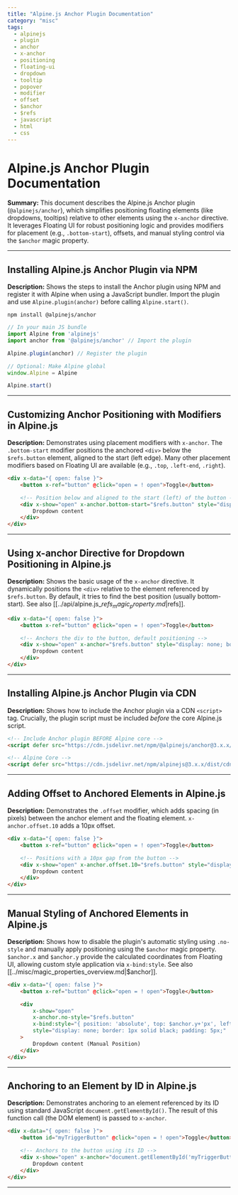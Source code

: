 ```yaml
---
title: "Alpine.js Anchor Plugin Documentation"
category: "misc"
tags:
  - alpinejs
  - plugin
  - anchor
  - x-anchor
  - positioning
  - floating-ui
  - dropdown
  - tooltip
  - popover
  - modifier
  - offset
  - $anchor
  - $refs
  - javascript
  - html
  - css
---
```


# Alpine.js Anchor Plugin Documentation

**Summary:** This document describes the Alpine.js Anchor plugin (`@alpinejs/anchor`), which simplifies positioning floating elements (like dropdowns, tooltips) relative to other elements using the `x-anchor` directive. It leverages Floating UI for robust positioning logic and provides modifiers for placement (e.g., `.bottom-start`), offsets, and manual styling control via the `$anchor` magic property.

---

## Installing Alpine.js Anchor Plugin via NPM

**Description:** Shows the steps to install the Anchor plugin using NPM and register it with Alpine when using a JavaScript bundler. Import the plugin and use `Alpine.plugin(anchor)` before calling `Alpine.start()`.

```shell
npm install @alpinejs/anchor
```

```javascript
// In your main JS bundle
import Alpine from 'alpinejs'
import anchor from '@alpinejs/anchor' // Import the plugin

Alpine.plugin(anchor) // Register the plugin

// Optional: Make Alpine global
window.Alpine = Alpine

Alpine.start()
```

---

## Customizing Anchor Positioning with Modifiers in Alpine.js

**Description:** Demonstrates using placement modifiers with `x-anchor`. The `.bottom-start` modifier positions the anchored `<div>` below the `$refs.button` element, aligned to the start (left edge). Many other placement modifiers based on Floating UI are available (e.g., `.top`, `.left-end`, `.right`).

```html
<div x-data="{ open: false }">
    <button x-ref="button" @click="open = ! open">Toggle</button>

    <!-- Position below and aligned to the start (left) of the button -->
    <div x-show="open" x-anchor.bottom-start="$refs.button" style="display: none; border: 1px solid black; padding: 5px;">
        Dropdown content
    </div>
</div>
```

---

## Using x-anchor Directive for Dropdown Positioning in Alpine.js

**Description:** Shows the basic usage of the `x-anchor` directive. It dynamically positions the `<div>` relative to the element referenced by `$refs.button`. By default, it tries to find the best position (usually bottom-start). See also [[../api/alpine.js_$refs_magic_property.md|$refs]].

```html
<div x-data="{ open: false }">
    <button x-ref="button" @click="open = ! open">Toggle</button>

    <!-- Anchors the div to the button, default positioning -->
    <div x-show="open" x-anchor="$refs.button" style="display: none; border: 1px solid black; padding: 5px;">
        Dropdown content
    </div>
</div>
```

---

## Installing Alpine.js Anchor Plugin via CDN

**Description:** Shows how to include the Anchor plugin via a CDN `<script>` tag. Crucially, the plugin script must be included *before* the core Alpine.js script.

```html
<!-- Include Anchor plugin BEFORE Alpine core -->
<script defer src="https://cdn.jsdelivr.net/npm/@alpinejs/anchor@3.x.x/dist/cdn.min.js"></script>

<!-- Alpine Core -->
<script defer src="https://cdn.jsdelivr.net/npm/alpinejs@3.x.x/dist/cdn.min.js"></script>
```

---

## Adding Offset to Anchored Elements in Alpine.js

**Description:** Demonstrates the `.offset` modifier, which adds spacing (in pixels) between the anchor element and the floating element. `x-anchor.offset.10` adds a 10px offset.

```html
<div x-data="{ open: false }">
    <button x-ref="button" @click="open = ! open">Toggle</button>

    <!-- Positions with a 10px gap from the button -->
    <div x-show="open" x-anchor.offset.10="$refs.button" style="display: none; border: 1px solid black; padding: 5px;">
        Dropdown content
    </div>
</div>
```

---

## Manual Styling of Anchored Elements in Alpine.js

**Description:** Shows how to disable the plugin's automatic styling using `.no-style` and manually apply positioning using the `$anchor` magic property. `$anchor.x` and `$anchor.y` provide the calculated coordinates from Floating UI, allowing custom style application via `x-bind:style`. See also [[../misc/magic_properties_overview.md|$anchor]].

```html
<div x-data="{ open: false }">
    <button x-ref="button" @click="open = ! open">Toggle</button>

    <div
        x-show="open"
        x-anchor.no-style="$refs.button"
        x-bind:style="{ position: 'absolute', top: $anchor.y+'px', left: $anchor.x+'px' }"
        style="display: none; border: 1px solid black; padding: 5px;"
    >
        Dropdown content (Manual Position)
    </div>
</div>
```

---

## Anchoring to an Element by ID in Alpine.js

**Description:** Demonstrates anchoring to an element referenced by its ID using standard JavaScript `document.getElementById()`. The result of this function call (the DOM element) is passed to `x-anchor`.

```html
<div x-data="{ open: false }">
    <button id="myTriggerButton" @click="open = ! open">Toggle</button>

    <!-- Anchors to the button using its ID -->
    <div x-show="open" x-anchor="document.getElementById('myTriggerButton')" style="display: none; border: 1px solid black; padding: 5px;">
        Dropdown content
    </div>
</div>
```

---